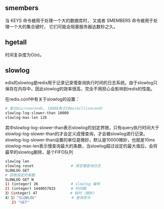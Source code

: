 ## smembers

当 KEYS 命令被用于处理一个大的数据库时， 又或者 SMEMBERS 命令被用于处理一个大的集合键时， 它们可能会阻塞服务器达数秒之久。

## hgetall

时间复杂度为O(n)。

## slowlog

edis的slowlog是redis用于记录记录慢查询执行时间的日志系统。由于slowlog只保存在内存中，因此slowlog的效率很高，完全不用担心会影响到redis的性能。

在redis.conf中有关于slowlog的设置：

```bash
# 单位microseconds, 10000表示10ms(millisecond)
slowlog-log-slower-than 10000  
slowlog-max-len 128
```

其中slowlog-log-slower-than表示slowlog的划定界限，只有query执行时间大于slowlog-log-slower-than的才会定义成慢查询，才会被slowlog进行记录。slowlog-log-slower-than设置的单位是微妙，默认是10000微妙，也就是10ms 
slowlog-max-len表示慢查询最大的条数，当slowlog超过设定的最大值后，会将最早的slowlog删除，是个FIFO队列

```bash
slowlog len
slowlog reset                 # 清空慢查询日志
SLOWLOG GET
# 获取指定的条数
SLOWLOG GET N
1) (integer) 26               # slowlog 编号
2) (integer) 1440057815       # 时间戳
3）(integer) 47               # 耗时（微秒）
4）1）"SLOWLOG"                # 查询命令
   2) "GET"
```

